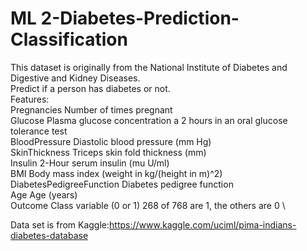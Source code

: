 # ML 2-Diabetes-Prediction-Classification
This dataset is originally from the National Institute of Diabetes and Digestive and Kidney Diseases. \
Predict if a person has diabetes or not. \
Features: \
Pregnancies Number of times pregnant  \
Glucose Plasma glucose concentration a 2 hours in an oral glucose tolerance test     \
BloodPressure Diastolic blood pressure (mm Hg)     \
SkinThickness Triceps skin fold thickness (mm)    \
Insulin 2-Hour serum insulin (mu U/ml)  \
BMI Body mass index (weight in kg/(height in m)^2) \
DiabetesPedigreeFunction Diabetes pedigree function   \
Age Age (years)   \
Outcome Class variable (0 or 1) 268 of 768 are 1, the others are 0 \

Data set is from Kaggle:https://www.kaggle.com/uciml/pima-indians-diabetes-database
